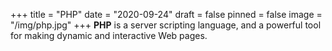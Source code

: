 +++
title = "PHP"
date = "2020-09-24"
draft = false
pinned = false
image = "/img/php.jpg"
+++
**PHP** is a server scripting language, and a powerful tool for making dynamic and interactive Web pages.


